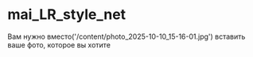 # mai_LR_style_net
Вам нужно вместо('/content/photo_2025-10-10_15-16-01.jpg') вставить ваше фото, которое вы хотите
